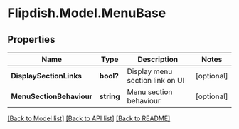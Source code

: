 # Flipdish.Model.MenuBase
## Properties

Name | Type | Description | Notes
------------ | ------------- | ------------- | -------------
**DisplaySectionLinks** | **bool?** | Display menu section link on UI | [optional] 
**MenuSectionBehaviour** | **string** | Menu section behaviour | [optional] 

[[Back to Model list]](../README.md#documentation-for-models) [[Back to API list]](../README.md#documentation-for-api-endpoints) [[Back to README]](../README.md)


